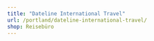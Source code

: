 ```yaml
---
title: "Dateline International Travel"
url: /portland/dateline-international-travel/
shop: Reisebüro
---
```

